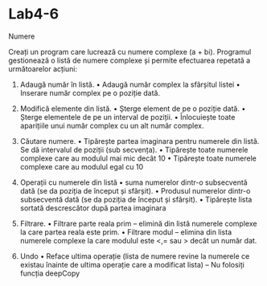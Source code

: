 # Lab4-6
Numere

Creați un program care lucrează cu numere complexe (a + bi). Programul
gestionează o listă de numere complexe și permite efectuarea repetată a
următoarelor acțiuni:
1. Adaugă număr în listă.
• Adaugă număr complex la sfârșitul listei
• Inserare număr complex pe o poziție dată.
2. Modifică elemente din listă.
• Șterge element de pe o poziție dată.
• Șterge elementele de pe un interval de poziții.
• Înlocuiește toate aparițiile unui număr complex cu un alt număr
complex.
3. Căutare numere.
• Tipărește partea imaginara pentru numerele din listă. Se dă intervalul
de poziții (sub secvența).
• Tipărește toate numerele complexe care au modulul mai mic decât 10
• Tipărește toate numerele complexe care au modulul egal cu 10
4. Operații cu numerele din listă
• suma numerelor dintr-o subsecventă dată (se da poziția de început și
sfârșit).
• Produsul numerelor dintr-o subsecventă dată (se da poziția de început
și sfârșit).
• Tipărește lista sortată descrescător după partea imaginara
5. Filtrare.
• Filtrare parte reala prim – elimină din listă numerele complexe la care
partea reala este prim.
• Filtrare modul – elimina din lista numerele complexe la care modulul
este <,= sau > decât un număr dat.

6. Undo
• Reface ultima operație (lista de numere revine la numerele ce existau
înainte de ultima operație care a modificat lista) – Nu folosiți funcția
deepCopy
